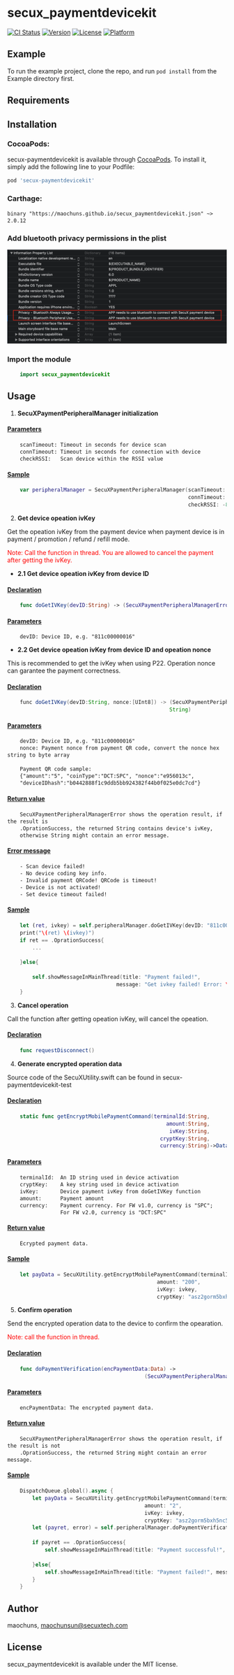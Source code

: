# secux_paymentdevicekit

[![CI Status](https://img.shields.io/travis/maochuns/secux-paymentkit-v2.svg?style=flat)](https://travis-ci.org/maochuns/secux-paymentkit-v2)
[![Version](https://img.shields.io/cocoapods/v/secux-paymentdevicekit.svg?style=flat)](https://cocoapods.org/pods/secux-paymentdevicekit)
[![License](https://img.shields.io/cocoapods/l/secux-paymentkit-v2.svg?style=flat)](https://cocoapods.org/pods/secux-paymentkit-v2)
[![Platform](https://img.shields.io/cocoapods/p/secux-paymentkit-v2.svg?style=flat)](https://cocoapods.org/pods/secux-paymentkit-v2)

## Example

To run the example project, clone the repo, and run `pod install` from the Example directory first.

## Requirements

## Installation

### CocoaPods:

secux-paymentdevicekit is available through [CocoaPods](https://cocoapods.org). To install it, simply add the following line to your Podfile:

```ruby
pod 'secux-paymentdevicekit'
```

### Carthage:

```
binary "https://maochuns.github.io/secux_paymentdevicekit.json" ~> 2.0.12
```

### Add bluetooth privacy permissions in the plist

![Screenshot](Readme_PlistImg.png)

### Import the module

```swift 
    import secux_paymentdevicekit
```

## Usage

1. <b>SecuXPaymentPeripheralManager initialization</b>
#### <u>Parameters</u>
```
    scanTimeout: Timeout in seconds for device scan
    connTimeout: Timeout in seconds for connection with device
    checkRSSI:   Scan device within the RSSI value
```

#### <u>Sample</u>
```swift
    var peripheralManager = SecuXPaymentPeripheralManager(scanTimeout: 5, 
                                                          connTimeout: 30, 
                                                          checkRSSI: -80)
```


2. <b>Get device opeation ivKey</b>

Get the opeation ivKey from the payment device when payment device is in payment / promotion / refund / refill mode.

<span style="color:red">Note: Call the function in thread. You are allowed to cancel the payment after getting the ivKey.</span>

* <b>2.1 Get device opeation ivKey from device ID</b>

#### <u>Declaration</u>
```swift
    func doGetIVKey(devID:String) -> (SecuXPaymentPeripheralManagerError, String)
```

#### <u>Parameters</u>
```
    devID: Device ID, e.g. "811c00000016"
```
* <b>2.2 Get device opeation ivKey from device ID and opeation nonce</b>

This is recommended to get the ivKey when using P22. Operation nonce can garantee the payment correctness.

#### <u>Declaration</u>
```java
    func doGetIVKey(devID:String, nonce:[UInt8]) -> (SecuXPaymentPeripheralManagerError, 
                                                    String)
```

#### <u>Parameters</u>
```
    devID: Device ID, e.g. "811c00000016"
    nonce: Payment nonce from payment QR code, convert the nonce hex string to byte array

    Payment QR code sample:
    {"amount":"5", "coinType":"DCT:SPC", "nonce":"e956013c", 
    "deviceIDhash":"b0442888f1c9ddb5bb924382f44b0f025e0dc7cd"}
```

#### <u>Return value</u>
```
    SecuXPaymentPeripheralManagerError shows the operation result, if the result is  
    .OprationSuccess, the returned String contains device's ivKey, 
    otherwise String might contain an error message.  
```

#### <u>Error message</u>
```
    - Scan device failed!
    - No device coding key info.
    - Invalid payment QRCode! QRCode is timeout!
    - Device is not activated!
    - Set device timeout failed!
```

#### <u>Sample</u>
```swift
    let (ret, ivkey) = self.peripheralManager.doGetIVKey(devID: "811c00000016")
    print("\(ret) \(ivkey)")
    if ret == .OprationSuccess{
        ...

    }else{
        
        self.showMessageInMainThread(title: "Payment failed!", 
                                   message: "Get ivkey failed! Error: \(ivkey)")
    }
```

3. <b>Cancel operation</b>

Call the function after getting opeation ivKey, will cancel the opeation.

#### <u>Declaration</u>
```swift
    func requestDisconnect()
```

4. <b>Generate encrypted operation data</b>

Source code of the SecuXUtility.swift can be found in secux-paymentdevicekit-test

#### <u>Declaration</u>
```swift
    static func getEncryptMobilePaymentCommand(terminalId:String, 
                                                   amount:String, 
                                                    ivKey:String, 
                                                 cryptKey:String,
                                                 currency:String)->Data?
```

#### <u>Parameters</u>
```
    terminalId:  An ID string used in device activation 
    cryptKey:    A key string used in device activation
    ivKey:       Device payment ivKey from doGetIVKey function
    amount:      Payment amount
    currency:    Payment currency. For FW v1.0, currency is "SPC"; 
                 For FW v2.0, currency is "DCT:SPC"
```

#### <u>Return value</u>
```
    Ecrypted payment data.
```

#### <u>Sample</u>
```swift
    let payData = SecuXUtility.getEncryptMobilePaymentCommand(terminalId: "gkn3p0ec", 
                                                amount: "200", 
                                                ivKey: ivkey, 
                                                cryptKey: "asz2gorm5bxh5nc5ecjjsqqstgnlsxsj")
```

5. <b>Confirm operation</b>

Send the encrypted operation data to the device to confirm the opearation.

<span style="color:red">Note: call the function in thread.</span>

#### <u>Declaration</u>
```swift
    func doPaymentVerification(encPaymentData:Data) ->  
                                            (SecuXPaymentPeripheralManagerError, String)
```

#### <u>Parameters</u>
```
    encPaymentData: The encrypted payment data.
```

#### <u>Return value</u>
```
    SecuXPaymentPeripheralManagerError shows the operation result, if the result is not 
    .OprationSuccess, the returned String might contain an error message.  
```

#### <u>Sample</u>
```swift
    DispatchQueue.global().async {
        let payData = SecuXUtility.getEncryptMobilePaymentCommand(terminalId: "gkn3p0ec",      
                                            amount: "2", 
                                            ivKey: ivkey, 
                                            cryptKey: "asz2gorm5bxh5nc5ecjjsqqstgnlsxsj")
        let (payret, error) = self.peripheralManager.doPaymentVerification(encPaymentData: payData!)
        
        if payret == .OprationSuccess{
            self.showMessageInMainThread(title: "Payment successful!", message: "")
            
        }else{
            self.showMessageInMainThread(title: "Payment failed!", message: "Error: \(error)")
        }
    }
```

## Author

maochuns, maochunsun@secuxtech.com

## License

secux_paymentdevicekit is available under the MIT license. 

